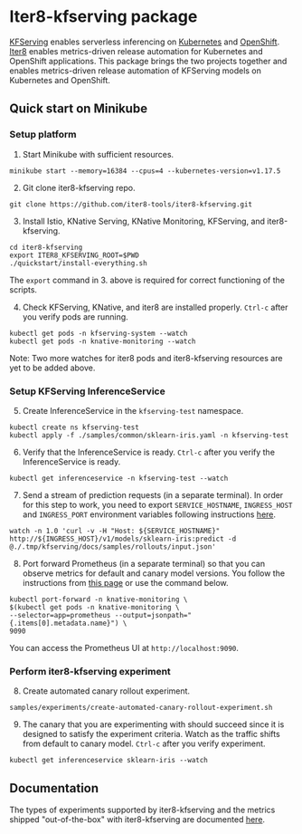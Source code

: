 # Iter8-kfserving package

[KFServing](https://github.com/kubeflow/kfserving) enables serverless inferencing on [Kubernetes](https://kubernetes.io) and [OpenShift](https://www.openshift.com). [Iter8](https://iter8.tools) enables metrics-driven release automation for Kubernetes and OpenShift applications. This package brings the two projects together and enables metrics-driven release automation of KFServing models on Kubernetes and OpenShift.

## Quick start on Minikube

### Setup platform

1. Start Minikube with sufficient resources.
```
minikube start --memory=16384 --cpus=4 --kubernetes-version=v1.17.5
```

2. Git clone iter8-kfserving repo.
```
git clone https://github.com/iter8-tools/iter8-kfserving.git
```

3. Install Istio, KNative Serving, KNative Monitoring, KFServing, and iter8-kfserving.
```
cd iter8-kfserving
export ITER8_KFSERVING_ROOT=$PWD
./quickstart/install-everything.sh
```
The `export` command in 3. above is required for correct functioning of the scripts.

4. Check KFServing, KNative, and iter8 are installed properly. `Ctrl-c` after you verify pods are running.
```
kubectl get pods -n kfserving-system --watch
kubectl get pods -n knative-monitoring --watch
```
Note: Two more watches for iter8 pods and iter8-kfserving resources are yet to be added above.

### Setup KFServing InferenceService
5. Create InferenceService in the `kfserving-test` namespace.
```
kubectl create ns kfserving-test
kubectl apply -f ./samples/common/sklearn-iris.yaml -n kfserving-test
```

6. Verify that the InferenceService is ready. `Ctrl-c` after you verify the InferenceService is ready.
```
kubectl get inferenceservice -n kfserving-test --watch
```

7. Send a stream of prediction requests (in a separate terminal). In order for this step to work, you need to export `SERVICE_HOSTNAME`, `INGRESS_HOST` and `INGRESS_PORT` environment variables following instructions [here](https://github.com/kubeflow/kfserving#determine-the-ingress-ip-and-ports).
```
watch -n 1.0 'curl -v -H "Host: ${SERVICE_HOSTNAME}" http://${INGRESS_HOST}/v1/models/sklearn-iris:predict -d @./.tmp/kfserving/docs/samples/rollouts/input.json'
```

8. Port forward Prometheus (in a separate terminal) so that you can observe metrics for default and canary model versions. You follow the instructions from [this page](https://knative.dev/v0.15-docs/serving/accessing-metrics/) or use the command below.
```
kubectl port-forward -n knative-monitoring \
$(kubectl get pods -n knative-monitoring \
--selector=app=prometheus --output=jsonpath="{.items[0].metadata.name}") \
9090
```
You can access the Prometheus UI at `http://localhost:9090`. 

### Perform iter8-kfserving experiment

8. Create automated canary rollout experiment.
```
samples/experiments/create-automated-canary-rollout-experiment.sh
```

9. The canary that you are experimenting with should succeed since it is designed to satisfy the experiment criteria. Watch as the traffic shifts from default to canary model. `Ctrl-c` after you verify experiment.
```
kubectl get inferenceservice sklearn-iris --watch
```

## Documentation

The types of experiments supported by iter8-kfserving and the metrics shipped "out-of-the-box" with iter8-kfserving are documented [here](docs/experiments.md).